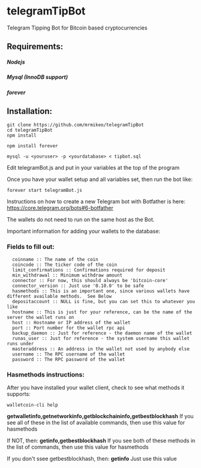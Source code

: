 # telegramTipBot
Telegram Tipping Bot for Bitcoin based cryptocurrencies

## Requirements:

##### Nodejs
##### Mysql (InnoDB support)
##### forever

## Installation:
```
git clone https://github.com/mrmikeo/telegramTipBot
cd telegramTipBot
npm install

npm install forever

mysql -u <youruser> -p <yourdatabase> < tipbot.sql
```                                            
Edit telegramBot.js and put in your variables at the top of the program

Once you have your wallet setup and all variables set, then run the bot like:
```
forever start telegramBot.js
```
Instructions on how to create a new Telegram bot with Botfather is here:
https://core.telegram.org/bots#6-botfather

The wallets do not need to run on the same host as the Bot.

Important information for adding your wallets to the database:

### Fields to fill out:
```
  coinname :: The name of the coin
  coincode :: The ticker code of the coin
  limit_confirmations :: Confirmations required for deposit
  min_withdrawal :: Minimum withdraw amount
  connector :: For now, this should always be 'bitcoin-core'
  connector_version :: Just use '0.10.0' to be safe
  hasmethods :: This is an important one, since various wallets have different available methods.  See Below
  depositaccount :: NULL is fine, but you can set this to whatever you like
  hostname :: This is just for your reference, can be the name of the server the wallet runs on
  host :: Hostname or IP address of the wallet
  port :: Port number for the wallet rpc api
  backup_daemon :: Just for reference - the daemon name of the wallet
  runas_user :: Just for reference - the system username this wallet runs under
  masteraddress :: An address in the wallet not used by anybody else
  username :: The RPC username of the wallet
  password :: The RPC password of the wallet
```

### Hasmethods instructions:

After you have installed your wallet client, check to see what methods it supports:
```
walletcoin-cli help
```
**getwalletinfo,getnetworkinfo,getblockchaininfo,getbestblockhash**
If you see all of these in the list of available commands, then use this value for hasmethods

If NOT, then:
**getinfo,getbestblockhash**
If you see both of these methods in the list of commands, then use this value for hasmethods

If you don't ssee getbestblockhash, then:
**getinfo**
Just use this value
                                                  
